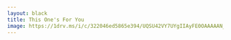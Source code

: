 ```yaml
---
layout: black
title: This One's For You
image: https://1drv.ms/i/c/322046ed5865e394/UQSU42VY7UYgIIAyFE0OAAAAAN_lO8pCThrRrAc?height=1024
---
```

